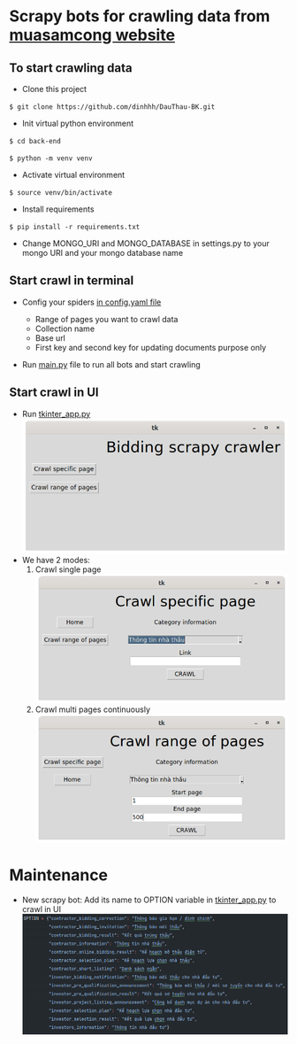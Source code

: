 # Scrapy bots for crawling data from [muasamcong website](http://muasamcong.mpi.gov.vn/)

## To start crawling data
- Clone this project

`$ git clone https://github.com/dinhhh/DauThau-BK.git`

- Init virtual python environment

`$ cd back-end`

`$ python -m venv venv`

- Activate virtual environment

`$ source venv/bin/activate`
 
- Install requirements

`$ pip install -r requirements.txt`

- Change MONGO_URI and MONGO_DATABASE in settings.py to your mongo URI and your mongo database name

## Start crawl in terminal
- Config your spiders [in config.yaml file](back-end/bid_scrape/bid_scrape/spiders/config.yaml)
  - Range of pages you want to crawl data
  - Collection name
  - Base url
  - First key and second key for updating documents purpose only

- Run [main.py](back-end/bid_scrape/main.py) file to run all bots and start crawling

## Start crawl in UI
- Run [tkinter_app.py](back-end/bid_scrape/tkinter_app.py) ![alt](back-end/bid_scrape/assets/images/home.png)
- We have 2 modes:
  1. Crawl single page 
    ![alt](back-end/bid_scrape/assets/images/crawl-spec-page.png)
  2. Crawl multi pages continuously
    ![alt](back-end/bid_scrape/assets/images/crawl-range-pages.png)

# Maintenance
- New scrapy bot: Add its name to OPTION variable in [tkinter_app.py](back-end/bid_scrape/tkinter_app.py) to crawl in UI ![alt](/back-end/bid_scrape/assets/images/options.png)
